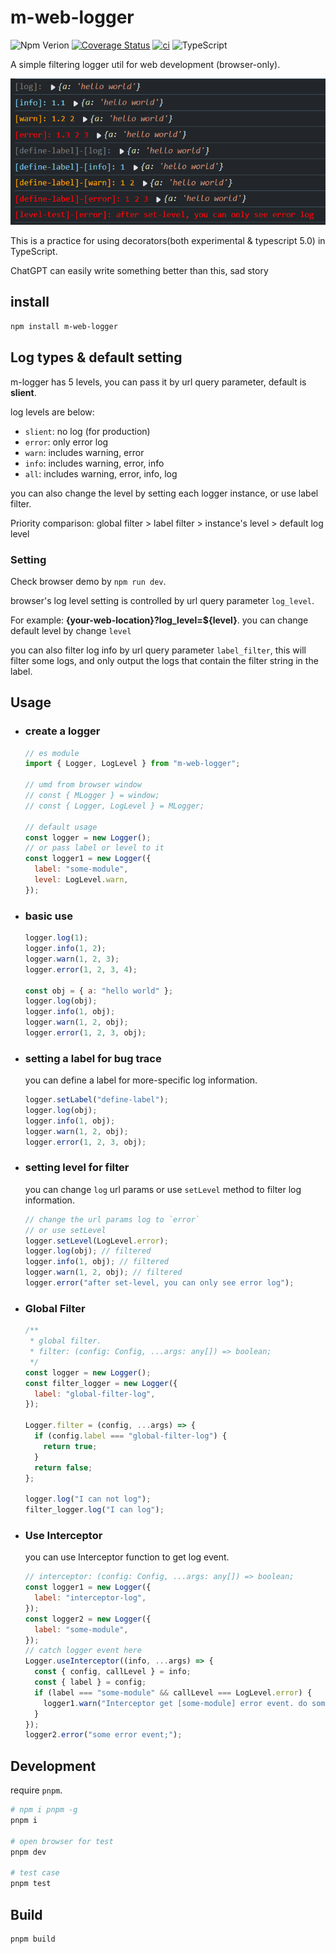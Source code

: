 # m-web-logger

![Npm Verion](https://badgen.net/npm/v/m-web-logger)
[![Coverage Status](https://coveralls.io/repos/github/hanyaonian/m-logger/badge.svg?branch=main)](https://coveralls.io/github/hanyaonian/m-logger?branch=main)
[![ci](https://github.com/hanyaonian/m-logger/actions/workflows/ci.yml/badge.svg)](https://github.com/hanyaonian/m-logger/actions/workflows/ci.yml)
![TypeScript](https://badgen.net/badge/icon/typescript?icon=typescript&label)

A simple filtering logger util for web development (browser-only).

![screenshot](https://github.com/hanyaonian/m-logger/blob/main/assets/screenshot.png?raw=true)

This is a practice for using decorators(both experimental & typescript 5.0) in TypeScript.

ChatGPT can easily write something better than this, sad story

## install

```sh
npm install m-web-logger
```

## Log types & default setting

m-logger has 5 levels, you can pass it by url query parameter, default is **slient**.

log levels are below:

- `slient`: no log (for production)
- `error`: only error log
- `warn`: includes warning, error
- `info`: includes warning, error, info
- `all`: includes warning, error, info, log

you can also change the level by setting each logger instance, or use label filter.

Priority comparison: global filter > label filter > instance's level > default log level

### Setting

Check browser demo by `npm run dev`.

browser's log level setting is controlled by url query parameter `log_level`.

For example: **{your-web-location}?log_level=${level}**. you can change default level by change `level`

you can also filter log info by url query parameter `label_filter`, this will filter some logs, and only output the logs that contain the filter string in the label.

## Usage

- ### create a logger

  ```js
  // es module
  import { Logger, LogLevel } from "m-web-logger";

  // umd from browser window
  // const { MLogger } = window;
  // const { Logger, LogLevel } = MLogger;

  // default usage
  const logger = new Logger();
  // or pass label or level to it
  const logger1 = new Logger({
    label: "some-module",
    level: LogLevel.warn,
  });
  ```

- ### basic use

  ```js
  logger.log(1);
  logger.info(1, 2);
  logger.warn(1, 2, 3);
  logger.error(1, 2, 3, 4);

  const obj = { a: "hello world" };
  logger.log(obj);
  logger.info(1, obj);
  logger.warn(1, 2, obj);
  logger.error(1, 2, 3, obj);
  ```

- ### setting a label for bug trace

  you can define a label for more-specific log information.

  ```js
  logger.setLabel("define-label");
  logger.log(obj);
  logger.info(1, obj);
  logger.warn(1, 2, obj);
  logger.error(1, 2, 3, obj);
  ```

- ### setting level for filter

  you can change `log` url params or use `setLevel` method to filter log information.

  ```js
  // change the url params log to `error`
  // or use setLevel
  logger.setLevel(LogLevel.error);
  logger.log(obj); // filtered
  logger.info(1, obj); // filtered
  logger.warn(1, 2, obj); // filtered
  logger.error("after set-level, you can only see error log");
  ```

- ### Global Filter

  ```js
  /**
   * global filter.
   * filter: (config: Config, ...args: any[]) => boolean;
   */
  const logger = new Logger();
  const filter_logger = new Logger({
    label: "global-filter-log",
  });

  Logger.filter = (config, ...args) => {
    if (config.label === "global-filter-log") {
      return true;
    }
    return false;
  };

  logger.log("I can not log");
  filter_logger.log("I can log");
  ```

- ### Use Interceptor

  you can use Interceptor function to get log event.

  ```js
  // interceptor: (config: Config, ...args: any[]) => boolean;
  const logger1 = new Logger({
    label: "interceptor-log",
  });
  const logger2 = new Logger({
    label: "some-module",
  });
  // catch logger event here
  Logger.useInterceptor((info, ...args) => {
    const { config, callLevel } = info;
    const { label } = config;
    if (label === "some-module" && callLevel === LogLevel.error) {
      logger1.warn("Interceptor get [some-module] error event. do something. args:", args);
    }
  });
  logger2.error("some error event;");
  ```

## Development

require `pnpm`.

```sh
# npm i pnpm -g
pnpm i

# open browser for test
pnpm dev

# test case
pnpm test
```

## Build

```sh
pnpm build
```
